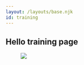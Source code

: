 ```yaml
---
layout: /layouts/base.njk
id: training
---
```


## Hello training page

<figure><img src="/assets/images/amy.jpg"></img></figure>